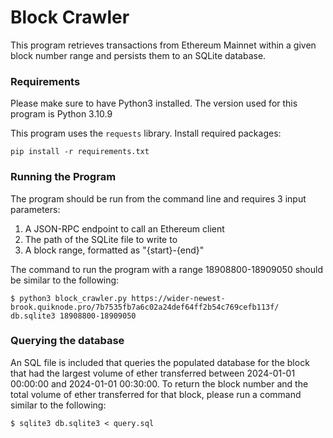 # Block Crawler

This program retrieves transactions from Ethereum Mainnet within a given block number range and persists them to an SQLite database.

### Requirements

Please make sure to have Python3 installed. The version used for this program is Python 3.10.9

This program uses the ```requests``` library. Install required packages:
```
pip install -r requirements.txt
```

### Running the Program

The program should be run from the command line and requires 3 input parameters: 

  1. A JSON-RPC endpoint to call an Ethereum client
  2. The path of the SQLite file to write to
  3. A block range, formatted as "{start}-{end}"

The command to run the program with a range 18908800-18909050 should be similar to the following:
```
$ python3 block_crawler.py https://wider-newest-brook.quiknode.pro/7b7535fb7a6c02a24def64ff2b54c769cefb113f/ db.sqlite3 18908800-18909050
```

### Querying the database

An SQL file is included that queries the populated database for the block that had the largest volume of ether transferred between 2024-01-01 00:00:00 and 2024-01-01 00:30:00. To return the block number and the total volume of ether transferred for that block, please run a command similar to the following:
```
$ sqlite3 db.sqlite3 < query.sql
```
